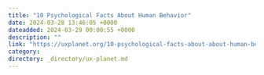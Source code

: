 ```yaml
---
title: "10 Psychological Facts About Human Behavior"
date: 2024-03-28 13:46:05 +0000
dateadded: 2024-03-29 00:00:55 +0000
description: ""
link: "https://uxplanet.org/10-psychological-facts-about-about-human-behavior-8a23342ec5d2?source=rss----819cc2aaeee0---4"
category:
directory: _directory/ux-planet.md
---
```

